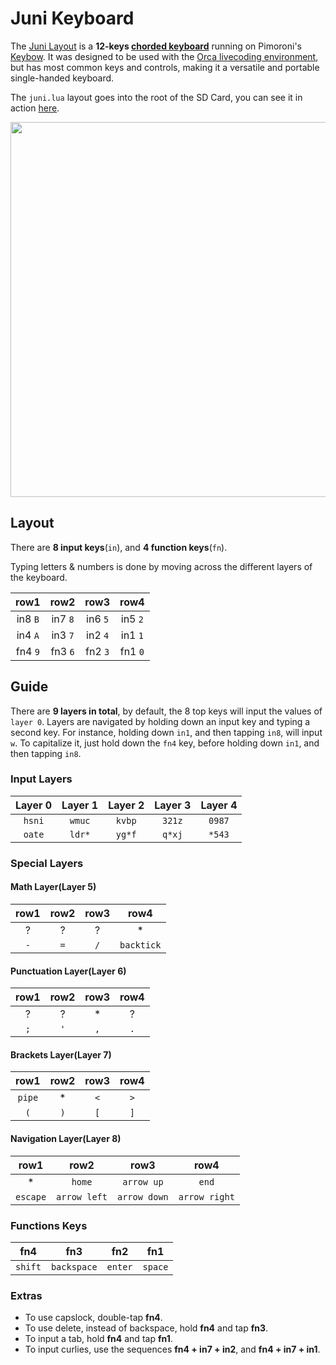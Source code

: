 # Juni Keyboard

The [Juni Layout](http://wiki.xxiivv.com/Juni) is a **12-keys [chorded keyboard](https://en.wikipedia.org/wiki/Chorded_keyboard)** running on Pimoroni's [Keybow](https://learn.pimoroni.com/keybow). It was designed to be used with the [Orca livecoding environment](http://github.com/hundredrabbits/Orca/), but has most common keys and controls, making it a versatile and portable single-handed keyboard.

The `juni.lua` layout goes into the root of the SD Card, you can see it in action [here](https://twitter.com/neauoire/status/1112617902270607360).

<img src='https://wiki.xxiivv.com/media/diary/593.jpg' width='600'/>

## Layout

There are **8 input keys**(`in`), and **4 function keys**(`fn`). 

Typing letters & numbers is done by moving across the different layers of the keyboard. 

| row1    | row2    | row3    | row4    |
| :-:     | :-:     | :-:     | :-:     |
| in8 `B` | in7 `8` | in6 `5` | in5 `2` |
| in4 `A` | in3 `7` | in2 `4` | in1 `1` |
| fn4 `9` | fn3 `6` | fn2 `3` | fn1 `0` |

## Guide

There are **9 layers in total**, by default, the 8 top keys will input the values of `layer 0`. Layers are navigated by holding down an input key and typing a second key. For instance, holding down `in1`, and then tapping `in8`, will input `w`. To capitalize it, just hold down the `fn4` key, before holding down `in1`, and then tapping `in8`.

### Input Layers

| Layer 0 | Layer 1 | Layer 2 | Layer 3 | Layer 4 |
| :-:     | :-:     | :-:     | :-:     | :-:     |
| `hsni`  | `wmuc`  | `kvbp`  | `321z`  | `0987`  |
| `oate`  | `ldr*`  | `yg*f`  | `q*xj`  | `*543`  |

### Special Layers

#### Math Layer(Layer 5)

| row1 | row2 | row3 | row4       |
| :-:  | :-:  | :-:  | :-:        |
| ?    | ?    | ?    | *          |
| `-`  | `=`  | `/`  | `backtick` |

#### Punctuation Layer(Layer 6)

| row1 | row2 | row3 | row4 |
| :-:  | :-:  | :-:  | :-:  |
| ?    | ?    | *    | ?    |
| `;`  | `'`  | `,`  | `.`  |

#### Brackets Layer(Layer 7)

| row1   | row2 | row3 | row4 |
| :-:    | :-:  | :-:  | :-:  |
| `pipe` | *    | `<`  | `>`  |
| `(`    | `)`  | `[`  | `]`  |

#### Navigation Layer(Layer 8)

| row1     | row2         | row3         | row4          |
| :-:      | :-:          | :-:          | :-:           |
| *        | `home`       | `arrow up`   | `end`         |
| `escape` | `arrow left` | `arrow down` | `arrow right` |

### Functions Keys

| **fn4** | **fn3**     | **fn2** | **fn1** |
| :-:     | :-:         | :-:     | :-:     |
| `shift` | `backspace` | `enter` | `space` |

### Extras

- To use capslock, double-tap **fn4**. 
- To use delete, instead of backspace, hold **fn4** and tap **fn3**.
- To input a tab, hold **fn4** and tap **fn1**.
- To input curlies, use the sequences **fn4 + in7 + in2**, and **fn4 + in7 + in1**.
